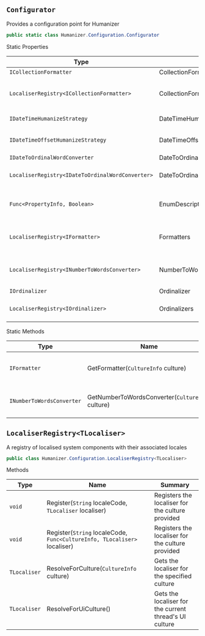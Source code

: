 ## `Configurator`

Provides a configuration point for Humanizer
```csharp
public static class Humanizer.Configuration.Configurator

```

Static Properties

| Type | Name | Summary | 
| --- | --- | --- | 
| `ICollectionFormatter` | CollectionFormatter |  | 
| `LocaliserRegistry<ICollectionFormatter>` | CollectionFormatters | A registry of formatters used to format collections based on the current locale | 
| `IDateTimeHumanizeStrategy` | DateTimeHumanizeStrategy | The strategy to be used for DateTime.Humanize | 
| `IDateTimeOffsetHumanizeStrategy` | DateTimeOffsetHumanizeStrategy | The strategy to be used for DateTimeOffset.Humanize | 
| `IDateToOrdinalWordConverter` | DateToOrdinalWordsConverter | The ordinalizer to be used | 
| `LocaliserRegistry<IDateToOrdinalWordConverter>` | DateToOrdinalWordsConverters | A registry of ordinalizers used to localise Ordinalize method | 
| `Func<PropertyInfo, Boolean>` | EnumDescriptionPropertyLocator | A predicate function for description property of attribute to use for Enum.Humanize | 
| `LocaliserRegistry<IFormatter>` | Formatters | A registry of formatters used to format strings based on the current locale | 
| `LocaliserRegistry<INumberToWordsConverter>` | NumberToWordsConverters | A registry of number to words converters used to localise ToWords and ToOrdinalWords methods | 
| `IOrdinalizer` | Ordinalizer | The ordinalizer to be used | 
| `LocaliserRegistry<IOrdinalizer>` | Ordinalizers | A registry of ordinalizers used to localise Ordinalize method | 


Static Methods

| Type | Name | Summary | 
| --- | --- | --- | 
| `IFormatter` | GetFormatter(`CultureInfo` culture) | The formatter to be used | 
| `INumberToWordsConverter` | GetNumberToWordsConverter(`CultureInfo` culture) | The converter to be used | 


## `LocaliserRegistry<TLocaliser>`

A registry of localised system components with their associated locales
```csharp
public class Humanizer.Configuration.LocaliserRegistry<TLocaliser>

```

Methods

| Type | Name | Summary | 
| --- | --- | --- | 
| `void` | Register(`String` localeCode, `TLocaliser` localiser) | Registers the localiser for the culture provided | 
| `void` | Register(`String` localeCode, `Func<CultureInfo, TLocaliser>` localiser) | Registers the localiser for the culture provided | 
| `TLocaliser` | ResolveForCulture(`CultureInfo` culture) | Gets the localiser for the specified culture | 
| `TLocaliser` | ResolveForUiCulture() | Gets the localiser for the current thread's UI culture | 


